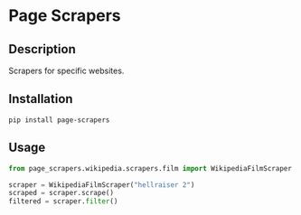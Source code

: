 # Page Scrapers

## Description

Scrapers for specific websites.

## Installation

```
pip install page-scrapers
```

## Usage

```python
from page_scrapers.wikipedia.scrapers.film import WikipediaFilmScraper

scraper = WikipediaFilmScraper("hellraiser 2")
scraped = scraper.scrape()
filtered = scraper.filter()
```

